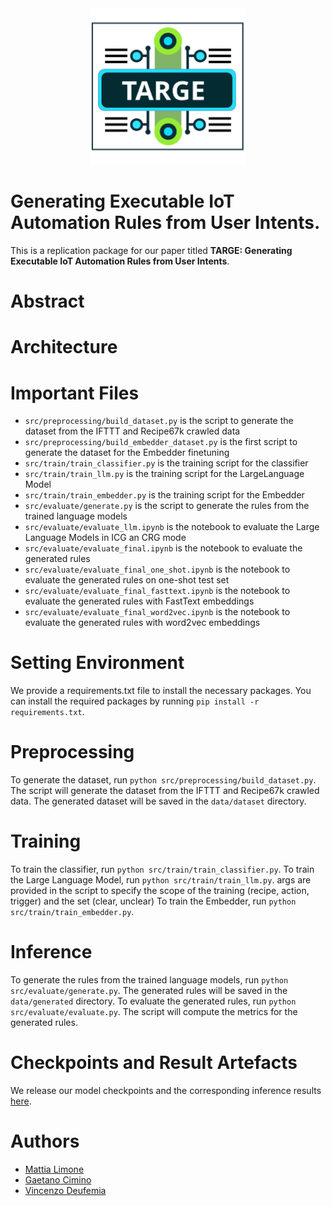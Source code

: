 <div align="center">
    <img src="./docs/rule_example.svg" alt="TARGE LOGO" width="250" height="250" style="margin: 0 auto">
    <h1 align="left">Generating Executable IoT Automation Rules from User Intents.</h1>
</div>


This is a replication package for our paper titled **TARGE: Generating Executable IoT Automation Rules from User Intents**. 

# Abstract

# Architecture

# Important Files
- `src/preprocessing/build_dataset.py` is the script to generate the dataset from the IFTTT and Recipe67k crawled data
- `src/preprocessing/build_embedder_dataset.py` is the first script to generate the dataset for the Embedder finetuning
- `src/train/train_classifier.py` is the training script for the classifier
- `src/train/train_llm.py` is the training script for the LargeLanguage Model
- `src/train/train_embedder.py` is the training script for the Embedder
- `src/evaluate/generate.py` is the script to generate the rules from the trained language models
- `src/evaluate/evaluate_llm.ipynb` is the notebook to evaluate the Large Language Models in ICG an CRG mode
- `src/evaluate/evaluate_final.ipynb` is the notebook to evaluate the generated rules
- `src/evaluate/evaluate_final_one_shot.ipynb` is the notebook to evaluate the generated rules on one-shot test set
- `src/evaluate/evaluate_final_fasttext.ipynb` is the notebook to evaluate the generated rules with FastText embeddings
- `src/evaluate/evaluate_final_word2vec.ipynb` is the notebook to evaluate the generated rules with word2vec embeddings

# Setting Environment
We provide  a requirements.txt file to install the necessary packages. You can install the required packages by running `pip install -r requirements.txt`.

# Preprocessing
To generate the dataset, run `python src/preprocessing/build_dataset.py`. The script will generate the dataset from the IFTTT and Recipe67k crawled data. The generated dataset will be saved in the `data/dataset` directory.

# Training
To train the classifier, run `python src/train/train_classifier.py`.
To train the Large Language Model, run `python src/train/train_llm.py`. args are provided in the script to specify the scope of the training (recipe, action, trigger) and the set (clear, unclear)
To train the Embedder, run `python src/train/train_embedder.py`.

# Inference
To generate the rules from the trained language models, run `python src/evaluate/generate.py`. The generated rules will be saved in the `data/generated` directory.
To evaluate the generated rules, run `python src/evaluate/evaluate.py`. The script will compute the metrics for the generated rules.


# Checkpoints and Result Artefacts
We release our model checkpoints and the corresponding inference results [here](to-add).

# Authors
- [Mattia Limone](https://www.linkedin.com/in/mattia-limone/)
- [Gaetano Cimino](https://www.linkedin.com/in/gaetano-cimino-6411a7174/)
- [Vincenzo Deufemia](https://docenti.unisa.it/005087/home)
